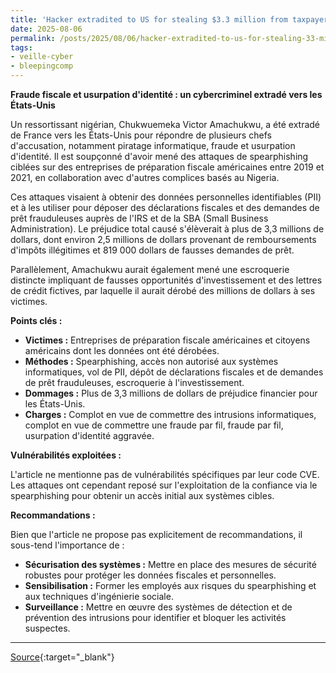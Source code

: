 ```yaml
---
title: 'Hacker extradited to US for stealing $3.3 million from taxpayers'
date: 2025-08-06
permalink: /posts/2025/08/06/hacker-extradited-to-us-for-stealing-33-million-from-taxpayers/
tags:
- veille-cyber
- bleepingcomp
---
```

**Fraude fiscale et usurpation d'identité : un cybercriminel extradé vers les États-Unis**

Un ressortissant nigérian, Chukwuemeka Victor Amachukwu, a été extradé de France vers les États-Unis pour répondre de plusieurs chefs d'accusation, notamment piratage informatique, fraude et usurpation d'identité. Il est soupçonné d'avoir mené des attaques de spearphishing ciblées sur des entreprises de préparation fiscale américaines entre 2019 et 2021, en collaboration avec d'autres complices basés au Nigeria.

Ces attaques visaient à obtenir des données personnelles identifiables (PII) et à les utiliser pour déposer des déclarations fiscales et des demandes de prêt frauduleuses auprès de l'IRS et de la SBA (Small Business Administration). Le préjudice total causé s'élèverait à plus de 3,3 millions de dollars, dont environ 2,5 millions de dollars provenant de remboursements d'impôts illégitimes et 819 000 dollars de fausses demandes de prêt.

Parallèlement, Amachukwu aurait également mené une escroquerie distincte impliquant de fausses opportunités d'investissement et des lettres de crédit fictives, par laquelle il aurait dérobé des millions de dollars à ses victimes.

**Points clés :**

*   **Victimes :** Entreprises de préparation fiscale américaines et citoyens américains dont les données ont été dérobées.
*   **Méthodes :** Spearphishing, accès non autorisé aux systèmes informatiques, vol de PII, dépôt de déclarations fiscales et de demandes de prêt frauduleuses, escroquerie à l'investissement.
*   **Dommages :** Plus de 3,3 millions de dollars de préjudice financier pour les États-Unis.
*   **Charges :** Complot en vue de commettre des intrusions informatiques, complot en vue de commettre une fraude par fil, fraude par fil, usurpation d'identité aggravée.

**Vulnérabilités exploitées :**

L'article ne mentionne pas de vulnérabilités spécifiques par leur code CVE. Les attaques ont cependant reposé sur l'exploitation de la confiance via le spearphishing pour obtenir un accès initial aux systèmes cibles.

**Recommandations :**

Bien que l'article ne propose pas explicitement de recommandations, il sous-tend l'importance de :

*   **Sécurisation des systèmes :** Mettre en place des mesures de sécurité robustes pour protéger les données fiscales et personnelles.
*   **Sensibilisation :** Former les employés aux risques du spearphishing et aux techniques d'ingénierie sociale.
*   **Surveillance :** Mettre en œuvre des systèmes de détection et de prévention des intrusions pour identifier et bloquer les activités suspectes.

---
[Source](https://www.bleepingcomputer.com/news/security/hacker-extradited-to-us-for-stealing-33-million-from-taxpayers/){:target="_blank"}
